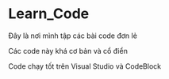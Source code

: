 # Learn\_Code

Đây là nơi mình tập các bài code đơn lẻ

Các code này khá cơ bản và cổ điển

Code chạy tốt trên Visual Studio và CodeBlock
